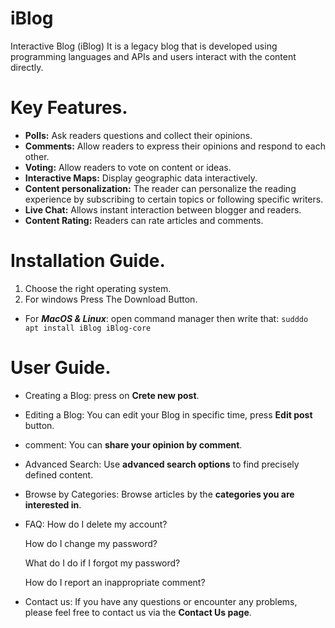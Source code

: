 # iBlog
Interactive Blog (iBlog) It is a legacy blog that is developed using programming languages ​​and APIs and users interact with the content directly.

# Key Features.
- **Polls:** Ask readers questions and collect their opinions.
- **Comments:** Allow readers to express their opinions and respond to each other.
- **Voting:** Allow readers to vote on content or ideas.
- **Interactive Maps:** Display geographic data interactively.
- **Content personalization:** The reader can personalize the reading experience by subscribing to certain topics or following specific writers.
- **Live Chat:** Allows instant interaction between blogger and readers.
- **Content Rating:** Readers can rate articles and comments.

# Installation Guide.
1. Choose the right operating system.
2. For windows Press The  Download  Button.
- For **_MacOS & Linux_**: open command manager then write that: `sudddo apt install iBlog iBlog-core`

# User Guide.

- Creating a Blog: press on **Crete new post**.
- Editing a Blog: You can edit your Blog in specific time, press **Edit post** button.
- comment: You can **share your opinion  by comment**.
- Advanced Search: Use **advanced search options** to find precisely defined content.
- Browse by Categories: Browse articles by the **categories you are interested in**.
- FAQ: 
   How do I delete my account?

   How do I change my password?

   What do I do if I forgot my password?

   How do I report an inappropriate comment?
   
- Contact us: If you have any questions or encounter any problems, please feel free to contact us via the **Contact Us page**.

 
<!--stackedit_data:
eyJoaXN0b3J5IjpbLTE2ODU4ODA1MTEsMTg3NjA4NzQ3Nl19
-->